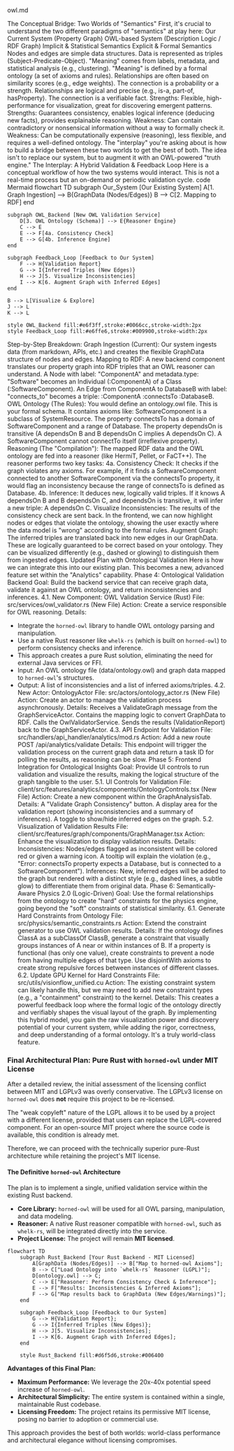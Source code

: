owl.md

The Conceptual Bridge: Two Worlds of "Semantics"
First, it's crucial to understand the two different paradigms of "semantics" at play here:
Our Current System (Property Graph)	OWL-based System (Description Logic / RDF Graph)
Implicit & Statistical Semantics	Explicit & Formal Semantics
Nodes and edges are simple data structures.	Data is represented as triples (Subject-Predicate-Object).
"Meaning" comes from labels, metadata, and statistical analysis (e.g., clustering).	"Meaning" is defined by a formal ontology (a set of axioms and rules).
Relationships are often based on similarity scores (e.g., edge weights). The connection is a probability or a strength.	Relationships are logical and precise (e.g., is-a, part-of, hasProperty). The connection is a verifiable fact.
Strengths: Flexible, high-performance for visualization, great for discovering emergent patterns.	Strengths: Guarantees consistency, enables logical inference (deducing new facts), provides explainable reasoning.
Weakness: Can contain contradictory or nonsensical information without a way to formally check it.	Weakness: Can be computationally expensive (reasoning), less flexible, and requires a well-defined ontology.
The "interplay" you're asking about is how to build a bridge between these two worlds to get the best of both. The idea isn't to replace our system, but to augment it with an OWL-powered "truth engine."
The Interplay: A Hybrid Validation & Feedback Loop
Here is a conceptual workflow of how the two systems would interact. This is not a real-time process but an on-demand or periodic validation cycle.
code
Mermaid
flowchart TD
    subgraph Our_System [Our Existing System]
        A[1. Graph Ingestion] --> B{GraphData (Nodes/Edges)}
        B --> C[2. Mapping to RDF]
    end

    subgraph OWL_Backend [New OWL Validation Service]
        D[3. OWL Ontology (Schema)] --> E{Reasoner Engine}
        C --> E
        E --> F[4a. Consistency Check]
        E --> G[4b. Inference Engine]
    end

    subgraph Feedback_Loop [Feedback to Our System]
        F --> H{Validation Report}
        G --> I{Inferred Triples (New Edges)}
        H --> J[5. Visualize Inconsistencies]
        I --> K[6. Augment Graph with Inferred Edges]
    end

    B --> L[Visualize & Explore]
    J --> L
    K --> L

    style OWL_Backend fill:#e6f3ff,stroke:#0066cc,stroke-width:2px
    style Feedback_Loop fill:#e6ffe6,stroke:#009900,stroke-width:2px
Step-by-Step Breakdown:
Graph Ingestion (Current): Our system ingests data (from markdown, APIs, etc.) and creates the flexible GraphData structure of nodes and edges.
Mapping to RDF: A new backend component translates our property graph into RDF triples that an OWL reasoner can understand.
A Node with label: "ComponentA" and metadata.type: "Software" becomes an Individual (:ComponentA) of a Class (:SoftwareComponent).
An Edge from ComponentA to DatabaseB with label: "connects_to" becomes a triple: :ComponentA :connectsTo :DatabaseB.
OWL Ontology (The Rules): You would define an ontology.owl file. This is your formal schema. It contains axioms like:
SoftwareComponent is a subclass of SystemResource.
The property connectsTo has a domain of SoftwareComponent and a range of Database.
The property dependsOn is transitive (A dependsOn B and B dependsOn C implies A dependsOn C).
A SoftwareComponent cannot connectTo itself (irreflexive property).
Reasoning (The "Compilation"): The mapped RDF data and the OWL ontology are fed into a reasoner (like HermiT, Pellet, or FaCT++). The reasoner performs two key tasks:
4a. Consistency Check: It checks if the graph violates any axioms. For example, if it finds a SoftwareComponent connected to another SoftwareComponent via the connectsTo property, it would flag an inconsistency because the range of connectsTo is defined as Database.
4b. Inference: It deduces new, logically valid triples. If it knows A dependsOn B and B dependsOn C, and dependsOn is transitive, it will infer a new triple: A dependsOn C.
Visualize Inconsistencies: The results of the consistency check are sent back. In the frontend, we can now highlight nodes or edges that violate the ontology, showing the user exactly where the data model is "wrong" according to the formal rules.
Augment Graph: The inferred triples are translated back into new edges in our GraphData. These are logically guaranteed to be correct based on your ontology. They can be visualized differently (e.g., dashed or glowing) to distinguish them from ingested edges.
Updated Plan with Ontological Validation
Here is how we can integrate this into our existing plan. This becomes a new, advanced feature set within the "Analytics" capability.
Phase 4: Ontological Validation Backend
Goal: Build the backend service that can receive graph data, validate it against an OWL ontology, and return inconsistencies and inferences.
4.1. New Component: OWL Validation Service (Rust)
File: src/services/owl_validator.rs (New File)
Action: Create a service responsible for OWL reasoning.
Details:
- Integrate the `horned-owl` library to handle OWL ontology parsing and manipulation.
- Use a native Rust reasoner like `whelk-rs` (which is built on `horned-owl`) to perform consistency checks and inference.
- This approach creates a pure Rust solution, eliminating the need for external Java services or FFI.
- Input: An OWL ontology file (data/ontology.owl) and graph data mapped to `horned-owl`'s structures.
- Output: A list of inconsistencies and a list of inferred axioms/triples.
4.2. New Actor: OntologyActor
File: src/actors/ontology_actor.rs (New File)
Action: Create an actor to manage the validation process asynchronously.
Details:
Receives a ValidateGraph message from the GraphServiceActor.
Contains the mapping logic to convert GraphData to RDF.
Calls the OwlValidatorService.
Sends the results (ValidationReport) back to the GraphServiceActor.
4.3. API Endpoint for Validation
File: src/handlers/api_handler/analytics/mod.rs
Action: Add a new route POST /api/analytics/validate
Details: This endpoint will trigger the validation process on the current graph data and return a task ID for polling the results, as reasoning can be slow.
Phase 5: Frontend Integration for Ontological Insights
Goal: Provide UI controls to run validation and visualize the results, making the logical structure of the graph tangible to the user.
5.1. UI Controls for Validation
File: client/src/features/analytics/components/OntologyControls.tsx (New File)
Action: Create a new component within the GraphAnalysisTab.
Details:
A "Validate Graph Consistency" button.
A display area for the validation report (showing inconsistencies and a summary of inferences).
A toggle to show/hide inferred edges on the graph.
5.2. Visualization of Validation Results
File: client/src/features/graph/components/GraphManager.tsx
Action: Enhance the visualization to display validation results.
Details:
Inconsistencies: Nodes/edges flagged as inconsistent will be colored red or given a warning icon. A tooltip will explain the violation (e.g., "Error: connectsTo property expects a Database, but is connected to a SoftwareComponent").
Inferences: New, inferred edges will be added to the graph but rendered with a distinct style (e.g., dashed lines, a subtle glow) to differentiate them from original data.
Phase 6: Semantically-Aware Physics 2.0 (Logic-Driven)
Goal: Use the formal relationships from the ontology to create "hard" constraints for the physics engine, going beyond the "soft" constraints of statistical similarity.
6.1. Generate Hard Constraints from Ontology
File: src/physics/semantic_constraints.rs
Action: Extend the constraint generator to use OWL validation results.
Details:
If the ontology defines ClassA as a subClassOf ClassB, generate a constraint that visually groups instances of A near or within instances of B.
If a property is functional (has only one value), create constraints to prevent a node from having multiple edges of that type.
Use disjointWith axioms to create strong repulsive forces between instances of different classes.
6.2. Update GPU Kernel for Hard Constraints
File: src/utils/visionflow_unified.cu
Action: The existing constraint system can likely handle this, but we may need to add new constraint types (e.g., a "containment" constraint) to the kernel.
Details: This creates a powerful feedback loop where the formal logic of the ontology directly and verifiably shapes the visual layout of the graph.
By implementing this hybrid model, you gain the raw visualization power and discovery potential of your current system, while adding the rigor, correctness, and deep understanding of a formal ontology. It's a truly world-class feature.

### Final Architectural Plan: Pure Rust with `horned-owl` under MIT License

After a detailed review, the initial assessment of the licensing conflict between MIT and LGPLv3 was overly conservative. The LGPLv3 license on `horned-owl` does **not** require this project to be re-licensed.

The "weak copyleft" nature of the LGPL allows it to be used by a project with a different license, provided that users can replace the LGPL-covered component. For an open-source MIT project where the source code is available, this condition is already met.

Therefore, we can proceed with the technically superior pure-Rust architecture while retaining the project's MIT license.

#### The Definitive `horned-owl` Architecture

The plan is to implement a single, unified validation service within the existing Rust backend.

*   **Core Library:** `horned-owl` will be used for all OWL parsing, manipulation, and data modeling.
*   **Reasoner:** A native Rust reasoner compatible with `horned-owl`, such as `whelk-rs`, will be integrated directly into the service.
*   **Project License:** The project will remain **MIT licensed**.

```mermaid
flowchart TD
    subgraph Rust_Backend [Your Rust Backend - MIT Licensed]
        A[GraphData (Nodes/Edges)] --> B["Map to horned-owl Axioms"];
        B --> C["Load Ontology into `whelk-rs` Reasoner (LGPL)"];
        D[ontology.owl] --> C;
        C --> E["Reasoner: Perform Consistency Check & Inference"];
        E --> F["Results: Inconsistencies & Inferred Axioms"];
        F --> G["Map results back to GraphData (New Edges/Warnings)"];
    end

    subgraph Feedback_Loop [Feedback to Our System]
        G --> H{Validation Report};
        G --> I{Inferred Triples (New Edges)};
        H --> J[5. Visualize Inconsistencies];
        I --> K[6. Augment Graph with Inferred Edges];
    end

    style Rust_Backend fill:#d6f5d6,stroke:#006400
```

**Advantages of this Final Plan:**

*   **Maximum Performance:** We leverage the 20x-40x potential speed increase of `horned-owl`.
*   **Architectural Simplicity:** The entire system is contained within a single, maintainable Rust codebase.
*   **Licensing Freedom:** The project retains its permissive MIT license, posing no barrier to adoption or commercial use.

This approach provides the best of both worlds: world-class performance and architectural elegance without licensing compromises.